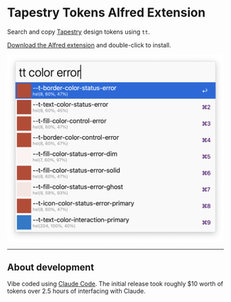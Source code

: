 # Tapestry Tokens Alfred Extension

Search and copy [Tapestry](https://planningcenter.github.io/tapestry/?path=/docs/foundations-design-tokens--docs) design tokens using `tt`.

[Download the Alfred extension](https://github.com/starzonmyarmz/tapestry-tokens-alfred-extension/releases/download/1.0.0/tapestry-tokens.alfredworkflow) and double-click to install.

![Screenshot](screenshot.png)

---

## About development

Vibe coded using [Claude Code](https://docs.anthropic.com/en/docs/claude-code/overview). The initial release took roughly $10 worth of tokens over 2.5 hours of interfacing with Claude.